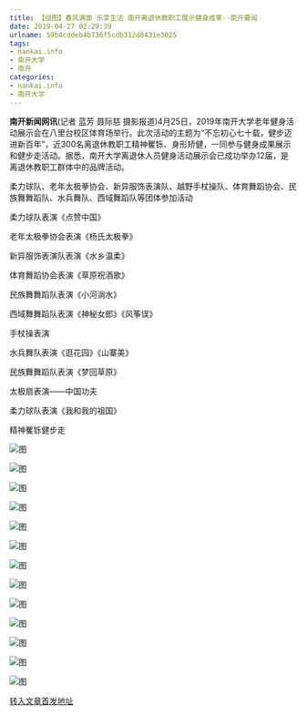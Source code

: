 ```yaml
---
title: 【组图】春风满面 乐享生活 南开离退休教职工展示健身成果--南开要闻
date: 2019-04-27 02:29:39
urlname: 59b4cddeb4b736f5cdb312d8431e3025
tags: 
- nankai.info
- 南开大学
- 南开
categories:
- nankai.info
- 南开大学
---
```


**南开新闻网讯**(记者 蓝芳 聂际慈 摄影报道)4月25日，2019年南开大学老年健身活动展示会在八里台校区体育场举行。此次活动的主题为“不忘初心七十载，健步迈进新百年”，近300名离退休教职工精神矍铄、身形矫健，一同参与健身成果展示和健步走活动。据悉，南开大学离退休人员健身活动展示会已成功举办12届，是离退休教职工群体中的品牌活动。

柔力球队、老年太极拳协会、新异服饰表演队、越野手杖操队、体育舞蹈协会、民族舞舞蹈队、水兵舞队、西域舞蹈队等团体参加活动

柔力球队表演《点赞中国》

老年太极拳协会表演《杨氏太极拳》

新异服饰表演队表演《水乡温柔》

体育舞蹈协会表演《草原祝酒歌》

民族舞舞蹈队表演《小河淌水》

西域舞舞蹈队表演《神秘女郎》《风筝误》

手杖操表演

水兵舞队表演《逛花园》《山寨美》

民族舞舞蹈队表演《梦回草原》

太极扇表演——中国功夫

柔力球队表演《我和我的祖国》

精神矍铄健步走

![图](http://news.nankai.edu.cn/pic/0/00/35/09/350981_642644.jpg)

![图](http://news.nankai.edu.cn/pic/0/00/35/09/350980_297483.jpg)

![图](http://news.nankai.edu.cn/pic/0/00/35/09/350979_964105.jpg)

![图](http://news.nankai.edu.cn/pic/0/00/35/09/350978_744334.jpg)

![图](http://news.nankai.edu.cn/pic/0/00/35/09/350977_159775.jpg)

![图](http://news.nankai.edu.cn/pic/0/00/35/09/350976_916987.jpg)

![图](http://news.nankai.edu.cn/pic/0/00/35/09/350975_831126.jpg)

![图](http://news.nankai.edu.cn/pic/0/00/35/09/350974_018868.jpg)

![图](http://news.nankai.edu.cn/pic/0/00/35/09/350973_851516.jpg)

![图](http://news.nankai.edu.cn/pic/0/00/35/09/350972_901283.jpg)

![图](http://news.nankai.edu.cn/pic/0/00/35/09/350971_122414.jpg)

![图](http://news.nankai.edu.cn/pic/0/00/35/09/350970_769001.jpg)

![图](http://news.nankai.edu.cn/pic/0/00/35/09/350969_953401.jpg)

[转入文章首发地址](http://news.nankai.edu.cn/nkyw/system/2019/04/26/000447135.shtml)